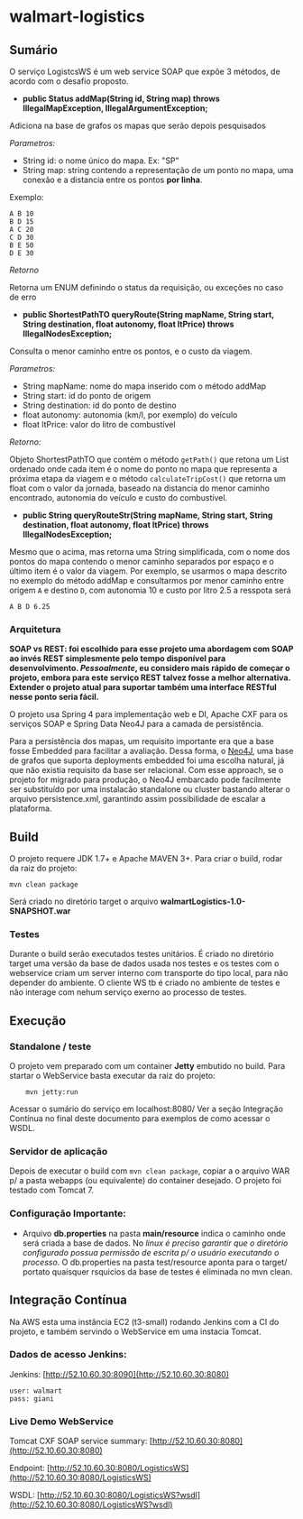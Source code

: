 walmart-logistics
=================

## Sumário

O serviço LogistcsWS é um web service SOAP que expõe 3 métodos, de acordo com o desafio proposto.

* **public Status addMap(String id, String map) throws IllegalMapException, IllegalArgumentException;**

 Adiciona na base de grafos os mapas que serão depois pesquisados

 *Parametros:*

 - String id: o nome único do mapa. Ex: "SP"
 - String map: string contendo a representação de um ponto no mapa, uma conexão e a distancia entre os pontos **por linha**.

 Exemplo:

 ```
A B 10
B D 15
A C 20
C D 30
B E 50
D E 30
```

 *Retorno*

 Retorna um ENUM definindo o status da requisição, ou exceções no caso de erro

* **public ShortestPathTO queryRoute(String mapName, String start, String destination, float autonomy, float ltPrice) throws IllegalNodesException;**

Consulta o menor caminho entre os pontos, e o custo da viagem.

*Parametros:*

 - String mapName: nome do mapa inserido com o método addMap
 - String start: id do ponto de origem
 - String destination: id do ponto de destino
 - float autonomy: autonomia (km/l, por exemplo) do veículo
 - float ltPrice: valor do litro de combustível

 *Retorno:*

Objeto ShortestPathTO que contém o método ```getPath()``` que retona um List<String> ordenado onde cada item é o nome do ponto no mapa que representa a próxima etapa da viagem e o
método ```calculateTripCost()``` que retorna um float com o valor da jornada, baseado na distancia do menor caminho encontrado, autonomia do veículo e custo do combustível.

* **public String queryRouteStr(String mapName, String start, String destination, float autonomy, float ltPrice) throws IllegalNodesException;**

Mesmo que o acima, mas retorna uma String simplificada, com o nome dos pontos do mapa contendo o menor caminho separados por espaço e o último item é o valor da viagem. Por exemplo,
se usarmos o mapa descrito no exemplo do método addMap e consultarmos por menor caminho entre origem ```A``` e destino ```D```, com autonomia 10 e custo por litro 2.5 a resspota será

```
A B D 6.25
```

### Arquitetura

**SOAP vs REST: foi escolhido para esse projeto uma abordagem com SOAP ao invés REST simplesmente pelo
tempo disponível para desenvolvimento. *Pessoalmente*, eu considero mais rápido de começar o projeto, embora para este
serviço REST talvez fosse a melhor alternativa. Extender o projeto atual para suportar também uma interface RESTful
nesse ponto seria fácil.**

O projeto usa Spring 4 para implementação web e DI, Apache CXF para os serviços SOAP e Spring Data Neo4J para a
camada de persistência.

Para a persistência dos mapas, um requisito importante era que a base fosse Embedded para facilitar a avaliação. Dessa
forma, o [Neo4J](http://neo4j.com), uma base de grafos que suporta deployments embedded foi uma escolha natural, já que
não existia requisito da base ser relacional. Com esse approach, se o projeto for migrado para produção, o Neo4J
embarcado pode facilmente ser substituído por uma instalacão standalone ou cluster bastando alterar o arquivo
persistence.xml, garantindo assim possibilidade de escalar a plataforma.


## Build

O projeto requere JDK 1.7+ e Apache MAVEN 3+.
Para criar o build, rodar da raiz do projeto:

 ```
 mvn clean package
 ```

Será criado no diretório target o arquivo **walmartLogistics-1.0-SNAPSHOT.war**

### Testes
Durante o build serão executados testes unitários. É criado no diretório target uma versão da base de dados usada nos testes e
os testes com o webservice criam um server interno com transporte do tipo local, para não depender do ambiente. O cliente
WS tb é criado no ambiente de testes e não interage com nehum serviço exerno ao processo de testes.

## Execução

### Standalone / teste

O projeto vem preparado com um container **Jetty** embutido no build. Para startar o WebService basta executar da raiz do projeto:

```
    mvn jetty:run
```

Acessar o sumário do serviço em localhost:8080/
Ver a seção Integração Contínua no final deste documento para exemplos de como acessar o WSDL.

### Servidor de aplicação

Depois de executar o build com ```mvn clean package```, copiar a o arquivo WAR p/ a pasta webapps (ou equivalente) do
container desejado. O projeto foi testado com Tomcat 7.

### Configuração Importante:

* Arquivo **db.properties** na pasta **main/resource** indica o caminho onde será criada a base de dados. No *linux é preciso garantir que
o diretório configurado possua permissão de escrita p/ o usuário executando o processo*. O db.properties na pasta test/resource
aponta para o target/ portato quaisquer rsquicios da base de testes é eliminada no mvn clean.


## Integração Contínua

Na AWS esta uma instância EC2 (t3-small) rodando Jenkins com a CI do projeto, e também servindo o WebService
em uma instacia Tomcat.

### Dados de acesso Jenkins:

Jenkins: [http://52.10.60.30:8090](http://52.10.60.30:8080)
```
user: walmart
pass: giani
```

### Live Demo WebService

Tomcat CXF SOAP service summary: [http://52.10.60.30:8080](http://52.10.60.30:8080)

Endpoint: [http://52.10.60.30:8080/LogisticsWS](http://52.10.60.30:8080/LogisticsWS)

WSDL: [http://52.10.60.30:8080/LogisticsWS?wsdl](http://52.10.60.30:8080/LogisticsWS?wsdl)

